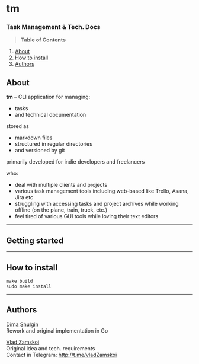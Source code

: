 # tm
### Task Management & Tech. Docs


> **Table of Contents**
1. [About](#about)
2. [How to install](#how-to-install)
3. [Authors](#authors)

## About

**tm** – CLI application for managing:

* tasks 
* and technical documentation

stored as

* markdown files 
* structured in regular directories 
* and versioned by git

primarily developed for indie developers and freelancers

who:
* deal with multiple clients and projects
* various task management tools including web-based like Trello, Asana, Jira etc
* struggling with accessing tasks and project archives while working offline (on the plane, train, truck, etc.)
* feel tired of various GUI tools while loving their text editors  

---
## Getting started

---
## How to install

```
make build
sudo make install
```

---

## Authors
[Dima Shulgin](https://github.com/dz-s)  
Rework and original implementation in Go

[Vlad Zamskoi](https://github.com/jvlad)  
Original idea and tech. requirements  
Contact in Telegram: http://t.me/vladZamskoi  

